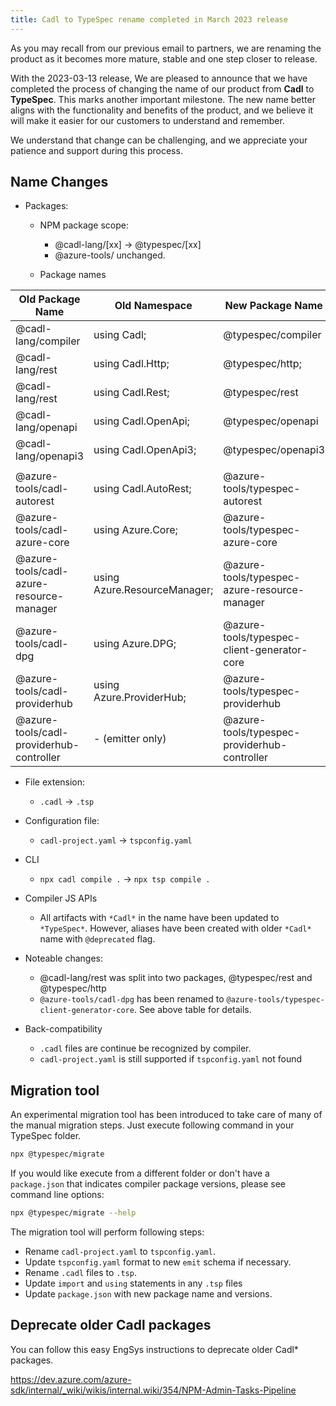 ```yaml
---
title: Cadl to TypeSpec rename completed in March 2023 release
---
```


As you may recall from our previous email to partners, we are renaming the product as it becomes more mature, stable and one step closer to release.

With the 2023-03-13 release, We are pleased to announce that we have completed the process of changing the name of our product from **Cadl** to **TypeSpec**. This marks another important milestone. The new name better aligns with the functionality and benefits of the product, and we believe it will make it easier for our customers to understand and remember.

We understand that change can be challenging, and we appreciate your patience and support during this process.

## Name Changes

- Packages:

  - NPM package scope:

    - @cadl-lang/[xx] -> @typespec/[xx]
    - @azure-tools/ unchanged.

  - Package names

| Old Package Name                         | Old Namespace                | New Package Name                             | New Namespace                     |
| ---------------------------------------- | ---------------------------- | -------------------------------------------- | --------------------------------- |
| @cadl-lang/compiler                      | using Cadl;                  | @typespec/compiler                           | using TypeSpec;                   |
| @cadl-lang/rest                          | using Cadl.Http;             | @typespec/http;                              | using TypeSpec.Http;              |
| @cadl-lang/rest                          | using Cadl.Rest;             | @typespec/rest                               | using TypeSpec.Rest;              |
| @cadl-lang/openapi                       | using Cadl.OpenApi;          | @typespec/openapi                            | using TypeSpec.OpenApi;           |
| @cadl-lang/openapi3                      | using Cadl.OpenApi3;         | @typespec/openapi3                           | using TypeSpec.OpenApi3;          |
|                                          |                              |                                              |                                   |
| @azure-tools/cadl-autorest               | using Cadl.AutoRest;         | @azure-tools/typespec-autorest               | using TypeSpec.AutoRest;          |
| @azure-tools/cadl-azure-core             | using Azure.Core;            | @azure-tools/typespec-azure-core             | using Azure.Core;                 |
| @azure-tools/cadl-azure-resource-manager | using Azure.ResourceManager; | @azure-tools/typespec-azure-resource-manager | using Azure.ResourceManager;      |
| @azure-tools/cadl-dpg                    | using Azure.DPG;             | @azure-tools/typespec-client-generator-core  | using Azure.ClientGenerator.Core; |
| @azure-tools/cadl-providerhub            | using Azure.ProviderHub;     | @azure-tools/typespec-providerhub            | using Azure.ProviderHub;          |
| @azure-tools/cadl-providerhub-controller | - (emitter only)             | @azure-tools/typespec-providerhub-controller | -                                 |

- File extension:

  - `.cadl` -> `.tsp`

- Configuration file:

  - `cadl-project.yaml` -> `tspconfig.yaml`

- CLI

  - `npx cadl compile .` -> `npx tsp compile .`

- Compiler JS APIs
  - All artifacts with `*Cadl*` in the name have been updated to `*TypeSpec*`. However, aliases have been created with older `*Cadl*` name with `@deprecated` flag.
- Noteable changes:

  - @cadl-lang/rest was split into two packages, @typespec/rest and @typespec/http
  - `@azure-tools/cadl-dpg` has been renamed to `@azure-tools/typespec-client-generator-core`. See above table for details.

- Back-compatibility
  - `.cadl` files are continue be recognized by compiler.
  - `cadl-project.yaml` is still supported if `tspconfig.yaml` not found

## Migration tool

An experimental migration tool has been introduced to take care of many of the manual migration steps. Just execute following command in your TypeSpec folder.

```bash
npx @typespec/migrate
```

If you would like execute from a different folder or don't have a `package.json` that indicates compiler package versions, please see command line options:

```bash
npx @typespec/migrate --help
```

The migration tool will perform following steps:

- Rename `cadl-project.yaml` to `tspconfig.yaml`.
- Update `tspconfig.yaml` format to new `emit` schema if necessary.
- Rename `.cadl` files to `.tsp`.
- Update `import` and `using` statements in any `.tsp` files
- Update `package.json` with new package name and versions.

## Deprecate older Cadl packages

You can follow this easy EngSys instructions to deprecate older Cadl\* packages.

https://dev.azure.com/azure-sdk/internal/_wiki/wikis/internal.wiki/354/NPM-Admin-Tasks-Pipeline
